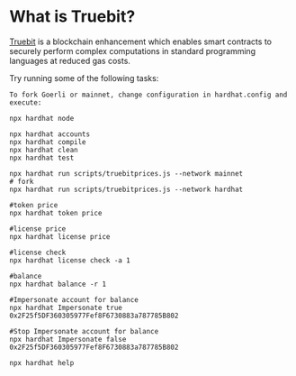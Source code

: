 # What is Truebit?
[Truebit](https://truebit.io/) is a blockchain enhancement which enables smart contracts to securely perform complex computations in standard programming languages at reduced gas costs. 


Try running some of the following tasks:

```shell
To fork Goerli or mainnet, change configuration in hardhat.config and execute:

npx hardhat node 

npx hardhat accounts
npx hardhat compile
npx hardhat clean
npx hardhat test

npx hardhat run scripts/truebitprices.js --network mainnet
# fork
npx hardhat run scripts/truebitprices.js --network hardhat

#token price
npx hardhat token price

#license price
npx hardhat license price

#license check
npx hardhat license check -a 1

#balance
npx hardhat balance -r 1 

#Impersonate account for balance
npx hardhat Impersonate true 0x2F25f5DF360305977Fef8F6730883a787785B802

#Stop Impersonate account for balance
npx hardhat Impersonate false 0x2F25f5DF360305977Fef8F6730883a787785B802

npx hardhat help
```
